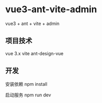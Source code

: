 # vue3-ant-vite-admin

vue3 + ant + vite + admin

## 项目技术

vue 3.x
vite
ant-design-vue

## 开发

安装依赖
npm install

启动服务
npm run dev
